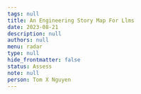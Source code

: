 ```yaml
---
tags: null
title: An Engineering Story Map For Llms
date: 2023-08-21
description: null
authors: null
menu: radar
type: null
hide_frontmatter: false
status: Assess
note: null
person: Tom X Nguyen
---
```


